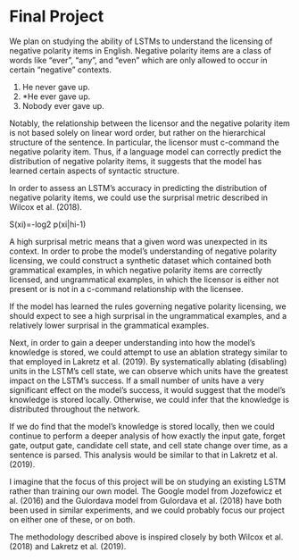 # Final Project

We plan on studying the ability of LSTMs to understand the licensing of negative
polarity items in English. Negative polarity items are a class of words like
“ever”, “any”, and “even” which are only allowed to occur in certain “negative”
contexts.

1. He never gave up.
2. *He ever gave up.
3. Nobody ever gave up.

Notably, the relationship between the licensor and the negative polarity item is
not based solely on linear word order, but rather on the hierarchical structure
of the sentence. In particular, the licensor must c-command the negative
polarity item. Thus, if a language model can correctly predict the distribution
of negative polarity items, it suggests that the model has learned certain
aspects of syntactic structure.

In order to assess an LSTM’s accuracy in predicting the distribution of negative
polarity items, we could use the surprisal metric described in Wilcox et al.
(2018).

S(xi)=-log2 p(xi|hi-1)

A high surprisal metric means that a given word was unexpected in its context.
In order to probe the model’s understanding of negative polarity licensing, we
could construct a synthetic dataset which contained both grammatical examples,
in which negative polarity items are correctly licensed, and ungrammatical
examples, in which the licensor is either not present or is not in a c-command
relationship with the licensee.

If the model has learned the rules governing negative polarity licensing, we
should expect to see a high surprisal in the ungrammatical examples, and a
relatively lower surprisal in the grammatical examples.

Next, in order to gain a deeper understanding into how the model’s knowledge is
stored, we could attempt to use an ablation strategy similar to that employed in
Lakretz et al. (2019). By systematically ablating (disabling) units in the
LSTM’s cell state, we can observe which units have the greatest impact on the
LSTM’s success. If a small number of units have a very significant effect on the
model’s success, it would suggest that the model’s knowledge is stored locally.
Otherwise, we could infer that the knowledge is distributed throughout the
network.

If we do find that the model’s knowledge is stored locally, then we could
continue to perform a deeper analysis of how exactly the input gate, forget
gate, output gate, candidate cell state, and cell state change over time, as a
sentence is parsed. This analysis would be similar to that in Lakretz et al.
(2019).

I imagine that the focus of this project will be on studying an existing LSTM
rather than training our own model. The Google model from Jozefowicz et al.
(2016) and the Gulordava model from Gulordava et al. (2018) have both been used
in similar experiments, and we could probably focus our project on either one of
these, or on both.

The methodology described above is inspired closely by both Wilcox et al. (2018)
and Lakretz et al. (2019).
